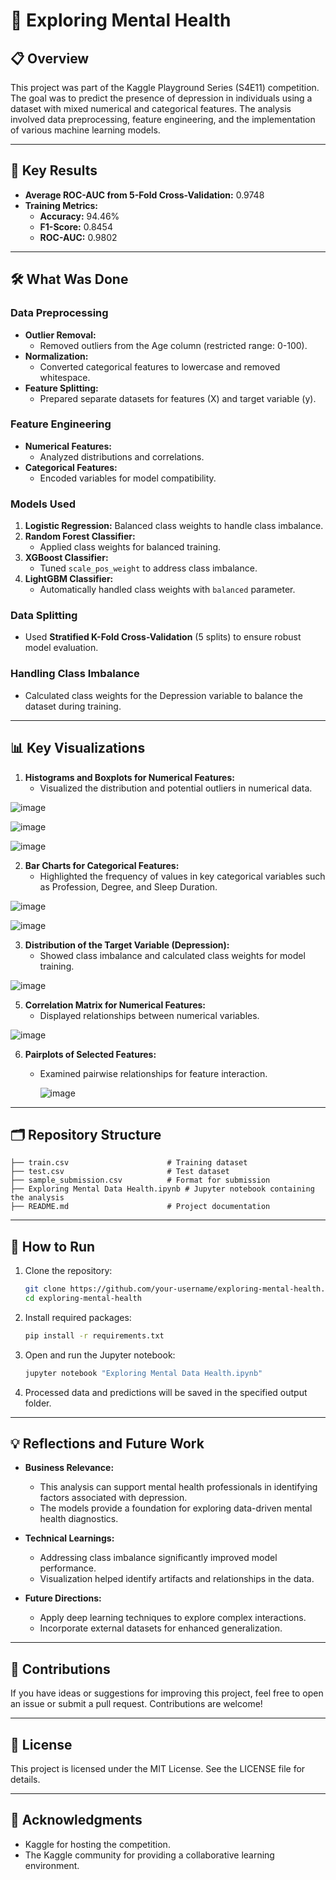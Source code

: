 # 🧠 Exploring Mental Health

## 📋 Overview
This project was part of the Kaggle Playground Series (S4E11) competition. The goal was to predict the presence of depression in individuals using a dataset with mixed numerical and categorical features. The analysis involved data preprocessing, feature engineering, and the implementation of various machine learning models.

---

## 🎯 Key Results

- **Average ROC-AUC from 5-Fold Cross-Validation:** 0.9748
- **Training Metrics:**
  - **Accuracy:** 94.46%
  - **F1-Score:** 0.8454
  - **ROC-AUC:** 0.9802

---


## 🛠️ What Was Done

### Data Preprocessing
- **Outlier Removal:**
  - Removed outliers from the Age column (restricted range: 0-100).
- **Normalization:**
  - Converted categorical features to lowercase and removed whitespace.
- **Feature Splitting:**
  - Prepared separate datasets for features (X) and target variable (y).

### Feature Engineering
- **Numerical Features:**
  - Analyzed distributions and correlations.
- **Categorical Features:**
  - Encoded variables for model compatibility.

### Models Used
1. **Logistic Regression:** Balanced class weights to handle class imbalance.
2. **Random Forest Classifier:**
   - Applied class weights for balanced training.
3. **XGBoost Classifier:**
   - Tuned `scale_pos_weight` to address class imbalance.
4. **LightGBM Classifier:**
   - Automatically handled class weights with `balanced` parameter.

### Data Splitting
- Used **Stratified K-Fold Cross-Validation** (5 splits) to ensure robust model evaluation.

### Handling Class Imbalance
- Calculated class weights for the Depression variable to balance the dataset during training.

---

## 📊 Key Visualizations

1. **Histograms and Boxplots for Numerical Features:**
   - Visualized the distribution and potential outliers in numerical data.
     
![image](https://github.com/user-attachments/assets/429bb811-fe8a-4d76-9438-4c75b4d046cd)

![image](https://github.com/user-attachments/assets/9108fe3a-ae0a-41f0-ad60-480a6b121aaf)

![image](https://github.com/user-attachments/assets/6a0efd61-7282-47d5-8974-62e2d003b3c9)

  
2. **Bar Charts for Categorical Features:**
   - Highlighted the frequency of values in key categorical variables such as Profession, Degree, and Sleep Duration.

![image](https://github.com/user-attachments/assets/20d9e29d-b923-41b8-8a7e-d479a3fef4ad)

![image](https://github.com/user-attachments/assets/2c7cb3e8-def6-48b0-896b-d6f0068bc345)

    
3. **Distribution of the Target Variable (Depression):**
   - Showed class imbalance and calculated class weights for model training.
     
![image](https://github.com/user-attachments/assets/2c547db2-f8a6-4906-86e6-76d260d242fc)

  
5. **Correlation Matrix for Numerical Features:**
   - Displayed relationships between numerical variables.

![image](https://github.com/user-attachments/assets/5bb6c909-1451-4f52-8c16-6e896e0a72e9)


6. **Pairplots of Selected Features:**
   - Examined pairwise relationships for feature interaction.
  
     ![image](https://github.com/user-attachments/assets/859b080c-dd2c-4463-a904-f31307f9c50f)


---

## 🗂️ Repository Structure

```plaintext
├── train.csv                      # Training dataset
├── test.csv                       # Test dataset
├── sample_submission.csv          # Format for submission
├── Exploring Mental Data Health.ipynb # Jupyter notebook containing the analysis
├── README.md                      # Project documentation
```

---

## 🚀 How to Run

1. Clone the repository:

   ```bash
   git clone https://github.com/your-username/exploring-mental-health.git
   cd exploring-mental-health
   ```

2. Install required packages:

   ```bash
   pip install -r requirements.txt
   ```

3. Open and run the Jupyter notebook:

   ```bash
   jupyter notebook "Exploring Mental Data Health.ipynb"
   ```

4. Processed data and predictions will be saved in the specified output folder.

---

## 💡 Reflections and Future Work

- **Business Relevance:**
  - This analysis can support mental health professionals in identifying factors associated with depression.
  - The models provide a foundation for exploring data-driven mental health diagnostics.

- **Technical Learnings:**
  - Addressing class imbalance significantly improved model performance.
  - Visualization helped identify artifacts and relationships in the data.

- **Future Directions:**
  - Apply deep learning techniques to explore complex interactions.
  - Incorporate external datasets for enhanced generalization.

---

## 🤝 Contributions

If you have ideas or suggestions for improving this project, feel free to open an issue or submit a pull request. Contributions are welcome!

---

## 📜 License

This project is licensed under the MIT License. See the LICENSE file for details.

---

## 🙏 Acknowledgments

- Kaggle for hosting the competition.
- The Kaggle community for providing a collaborative learning environment.
